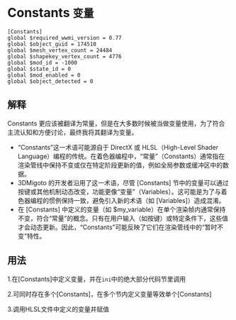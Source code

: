 # Constants `变量`
```
[Constants]
global $required_wwmi_version = 0.77
global $object_guid = 174510
global $mesh_vertex_count = 24484
global $shapekey_vertex_count = 4776
global $mod_id = -1000
global $state_id = 0
global $mod_enabled = 0
global $object_detected = 0
```
## 解释

Constants 更应该被翻译为常量，但是在大多数时候被当做变量使用，为了符合主流认知和方便讨论，最终我将其翻译为变量。

* “Constants”这一术语可能源自于 DirectX 或 HLSL（High-Level Shader Language）编程的传统。在着色器编程中，“常量”（Constants）通常指在渲染管线中保持不变或仅在特定阶段更新的值，例如全局参数或缓冲区中的数据。
* 3DMigoto 的开发者沿用了这一术语，尽管 [Constants] 节中的变量可以通过按键或其他机制动态改变，功能更像“变量”（Variables）。这可能是为了与着色器编程的惯例保持一致，避免引入新的术语（如 [Variables]）造成混淆。
* 在 [Constants] 中定义的变量（如 $my_variable）在单个渲染帧内通常保持不变，符合“常量”的概念。只有在用户输入（如按键）或特定条件下，这些值才会动态更新。因此，“Constants”可能反映了它们在渲染管线中的“暂时不变”特性。

## 用法

1.在[Constants]中定义变量，并在`ini`中的绝大部分代码节里调用

2.可同时存在多个[Constants]，在多个节内定义变量等效单个[Constants]

3.调用HLSL文件中定义的变量并赋值